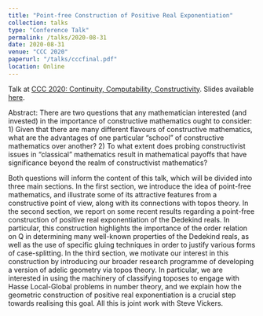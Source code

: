 ```yaml
---
title: "Point-free Construction of Positive Real Exponentiation"
collection: talks
type: "Conference Talk"
permalink: /talks/2020-08-31
date: 2020-08-31
venue: "CCC 2020"
paperurl: "/talks/cccfinal.pdf"
location: Online
---
```


Talk at <a href="http://cid.uni-trier.de/ccc-2020-continuity-computability-constructivity-from-logic-to-algorithms-faro-portugal-august-31-september-4-2020/" target ="_blank">CCC 2020: Continuity, Computability, Constructivity</a>. Slides available [here](/talks/cccfinal.pdf).

Abstract: There are two questions that any mathematician interested (and invested) in the importance of constructive mathematics ought to consider: 1) Given that there are many different flavours of constructive mathematics, what are the advantages of one particular “school” of constructive mathematics over another? 2) To what extent does probing constructivist issues in “classical” mathematics result in mathematical payoffs that have significance beyond the realm of constructivist mathematics?

Both questions will inform the content of this talk, which will be divided into three main sections. In the first section, we introduce the idea of point-free mathematics, and illustrate some of its attractive features from a constructive point of view, along with its connections with topos theory. In the second section, we report on some recent results regarding a point-free construction of positive real exponentiation of the Dedekind reals. In particular, this construction highlights the importance of the order relation on Q in determining many well-known properties of the Dedekind reals, as well as the use of specific gluing techniques in order to justify various forms of case-splitting. In the third section, we motivate our interest in this construction by introducing our broader research programme of developing a version of adelic geometry via topos theory. In particular, we are interested in using the machinery of classifying toposes to engage with Hasse Local-Global problems in number theory, and we explain how the geometric construction of positive real exponentiation is a crucial step towards realising this goal. All this is joint work with Steve Vickers. 



